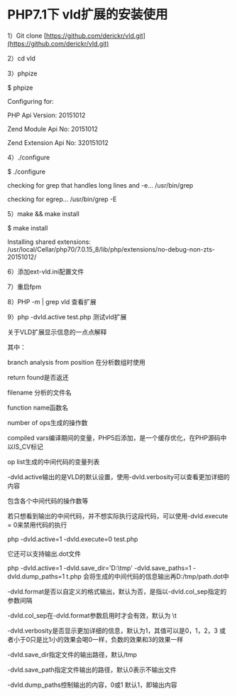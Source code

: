 # PHP7.1下 vld扩展的安装使用

1）Git clone [https://github.com/derickr/vld.git](https://github.com/derickr/vld.git)

2）cd vld

3）phpize

$ phpize

Configuring for:

PHP Api Version:         20151012

Zend Module Api No:      20151012

Zend Extension Api No:   320151012

4）./configure

$ ./configure

checking for grep that handles long lines and -e... /usr/bin/grep

checking for egrep... /usr/bin/grep -E

5）make && make install

$ make install

Installing shared extensions:     /usr/local/Cellar/php70/7.0.15\_8/lib/php/extensions/no-debug-non-zts-20151012/

6）添加ext-vld.ini配置文件

7）重启fpm

8）PHP -m \| grep vld 查看扩展

9）php -dvld.active test.php 测试vld扩展

关于VLD扩展显示信息的一点点解释

其中：

branch analysis from position 在分析数组时使用

return found是否返还

filename 分析的文件名

function name函数名

number of ops生成的操作数

compiled vars编译期间的变量，PHP5后添加，是一个缓存优化，在PHP源码中以IS\_CV标记

op list生成的中间代码的变量列表

-dvld.active输出的是VLD的默认设置，使用-dvld.verbosity可以查看更加详细的内容

包含各个中间代码的操作数等

若只想看到输出的中间代码，并不想实际执行这段代码，可以使用-dvld.execute = 0来禁用代码的执行

php -dvld.active=1 -dvld.execute=0 test.php

它还可以支持输出.dot文件

php -dvld.active=1 -dvld.save\_dir='D:\tmp' -dvld.save\_paths=1 -dvld.dump\_paths=1 t.php 会将生成的中间代码的信息输出再D:/tmp/path.dot中

-dvld.format是否以自定义的格式输出，默认为否，是指以-dvld.col\_sep指定的参数间隔

-dvld.col\_sep在-dvld.format参数启用时才会有效，默认为 \t

-dvld.verbosity是否显示更加详细的信息，默认为1，其值可以是0，1，2，3 或者小于0只是比1小的效果会喝0一样，负数的效果和3的效果一样

-dvld.save\_dir指定文件的输出路径，默认/tmp

-dvld.save\_path指定文件输出的路径，默认0表示不输出文件

-dvld.dump\_paths控制输出的内容，0或1 默认1，即输出内容

